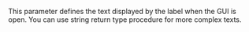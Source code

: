 This parameter defines the text displayed by the label when the GUI is open.
You can use string return type procedure for more complex texts.